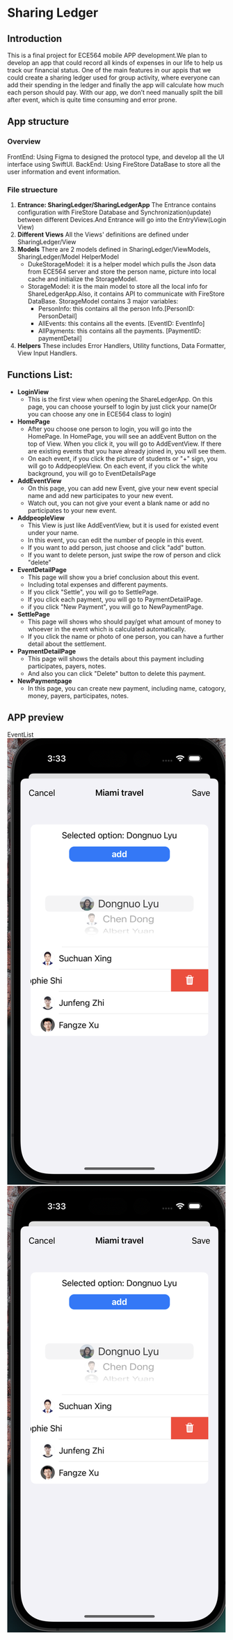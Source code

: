 # Sharing Ledger
## Introduction
This is a final project for ECE564 mobile APP development.We plan to develop an app that could record all kinds of expenses in our life to help us track our financial status. One of the main features in our appis that we could create a sharing ledger used for group activity, where everyone can add their spending in the ledger and finally the app will calculate how much each person should pay. With our app, we don’t need manually spilt the bill after event, which is quite time consuming and error prone.

## App structure
### Overview
FrontEnd: Using Figma to designed the protocol type, and develop all the UI interface using SwiftUI.
BackEnd: Using FireStore DataBase to store all the user information and event information. 
### File struecture
1. **Entrance: SharingLedger/SharingLedgerApp**
The Entrance contains configuration with FireStore Database and Synchronization(update) between different Devices.And Entrance will go into the EntryView(Login View)
2. **Different Views**
All the Views' definitions are defined under SharingLedger/View
3. **Models**
There are 2 models defined in SharingLedger/ViewModels, SharingLedger/Model HelperModel
   - DukeStorageModel: it is a helper model which pulls the Json data from ECE564 server and store the person name, picture into local cache and initialize the StorageModel.
   - StorageModel: it is the main model to store all the local info for ShareLedgerApp.Also, it contains API to communicate with FireStore DataBase.
        StorageModel contains 3 major variables: 
        - PersonInfo: this contains all the person Info.[PersonID: PersonDetail]
        - AllEvents: this contains all the events. [EventID: EventInfo]
        - AllPayments: this contains all the payments. [PaymentID: paymentDetail]
4. **Helpers**
    These includes Error Handlers, Utility functions, Data Formatter, View Input Handlers.

## Functions List:
- **LoginView**
  - This is the first view when opening the ShareLedgerApp. On this page, you can choose yourself to login by just click your name(Or you can choose any one in ECE564 class to login)
- **HomePage**
  - After you choose one person to login, you will go into the HomePage.
    In HomePage, you will see an addEvent Button on the top of View. When you click it, you will go to AddEventView. If there are existing events that you have already joined in, you will see them. 
  - On each event, if you click the picture of students or "+" sign, you will go to AddpeopleView. On each event, if you click the white background, you will go to EventDetailsPage
- **AddEventView**
  - On this page, you can add new Event, give your new event special name and add new participates to your new event. 
  - Watch out, you can not give your event a blank name or add no participates to your new event.
- **AddpeopleView**
  - This View is just like AddEventView, but it is used for existed event under your name. 
  - In this event, you can edit the number of people in this event.
  - If you want to add person, just choose and click "add" button.
  - If you want to delete person, just swipe the row of person and click "delete"
- **EventDetailPage**
  - This page will show you a brief conclusion about this event.
  - Including total expenses and different payments.
  - If you click "Settle", you will go to SettlePage.
  - If you click each payment, you will go to PaymentDetailPage.
  - if you click "New Payment", you will go to NewPaymentPage.
- **SettlePage**
  - This page will shows who should pay/get what amount of money to whoever in the event which is calculated automatically.
  - If you click the name or photo of one person, you can have a further detail about the settlement.
- **PaymentDetailPage**
  - This page will shows the details about this payment including participates, payers, notes.
  - And also you can click "Delete" button to delete this payment.
- **NewPaymentpage**
  - In this page, you can create new payment, including name, catogory, money, payers, participates, notes.

## APP preview
EventList
![Image text](https://github.com/JunFenngZhi/Sharing_Ledger/blob/main/preView_Images/EditEvent.png) 
![Alt text](preView_Images/EditEvent.png)

